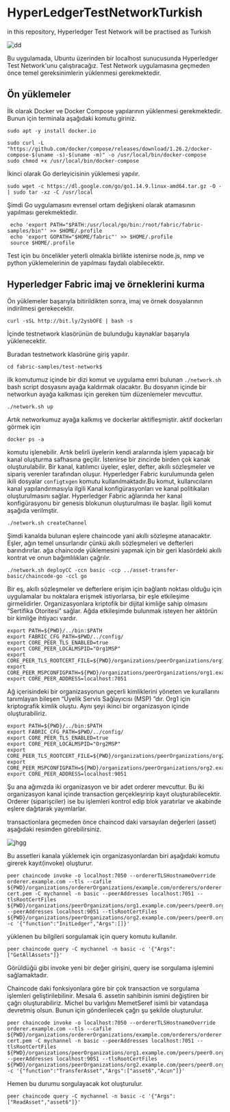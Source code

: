 # HyperLedgerTestNetworkTurkish
 in this repository,  Hyperledger Test Network  will be practised as Turkish 
 
 ![dd](https://user-images.githubusercontent.com/59863925/175784069-307fd2d6-6668-4be7-bb82-bb63128a5e0d.png)

 

Bu uygulamada, Ubuntu üzerinden  bir localhost sunucusunda Hyperledger Test Network'unu çalıştıracağız.
Test Network uygulamasına geçmeden önce temel gereksinimlerin yüklenmesi gerekmektedir. 

## Ön yüklemeler

İlk olarak Docker ve Docker Compose yapılarının yüklenmesi gerekmektedir. Bunun için terminala aşağıdaki komutu giriniz.

```
sudo apt -y install docker.io
```
```
sudo curl -L "https://github.com/docker/compose/releases/download/1.26.2/docker-compose-$(uname -s)-$(uname -m)" -o /usr/local/bin/docker-compose
sudo chmod +x /usr/local/bin/docker-compose
```
 
 İkinci olarak Go derleyicisinin yüklemesi yapılır. 
 
 ```
 sudo wget -c https://dl.google.com/go/go1.14.9.linux-amd64.tar.gz -O - | sudo tar -xz -C /usr/local
 ```
 
 Şimdi Go uygulamasını evrensel ortam değişkeni olarak atamasının yapılması gerekmektedir.
 
 ```
  echo 'export PATH="$PATH:/usr/local/go/bin:/root/fabric/fabric-samples/bin"' >> $HOME/.profile
  echo 'export GOPATH="$HOME/fabric"' >> $HOME/.profile
  source $HOME/.profile
 ```
  
  Test için bu öncelikler yeterli olmakla birlikte istenirse node.js, nmp ve python yüklemelerinin de yapılması faydalı olabilecektir. 
  
  ## Hyperledger Fabric imaj ve örneklerini kurma
  
  Ön yüklemeler başarıyla bitirildikten sonra, imaj ve örnek dosyalarının indirilmesi gerekecektir. 
  
  ```
  curl -sSL http://bit.ly/2ysbOFE | bash -s
  ```
  
  İçinde testnetwork klasörünün de bulunduğu kaynaklar başarıyla yüklenecektir. 
  
    
  Buradan testnetwork klasörüne giriş yapılır. 
  
  ```
  cd fabric-samples/test-network$ 
  ```  
  
  ilk komutumuz içinde bir dizi komut ve uygulama emri bulunan  ` ./network.sh ` bash script dosyasını ayağa kaldırmak olacaktır. Bu dosyanın içinde bir networkun ayağa kalkması için gereken tüm düzenlemeler mevcuttur. 
  
  ```
  ./network.sh up
  ```
  
  Artık networkumuz ayağa kalkmış ve dockerlar aktifleşmiştir. aktif dockerları görmek için 
  
  ```
  docker ps -a
  ``` 
komutu işlenebilir. Artık belirli üyelerin kendi aralarında işlem yapacağı bir kanal oluşturma safhasına geçilir. İstenirse bir zincirde birden çok kanak oluşturulabilir.  Bir kanal, katılımcı üyeler, eşler, defter, akıllı sözleşmeler ve sipariş verenler tarafından oluşur. Hyperledger Fabric kurulumunda gelen ikili dosyalar `configtxgen` komutu kullanılmaktadır.Bu komut, kullanıcıların kanal yapılandırmasıyla ilgili Kanal konfigürasyonları ve kanal politikaları oluşturulmasını sağlar. Hyperledger Fabric ağlarında her kanal konfigürasyonu bir genesis blokunun oluşturulması ile başlar. İlgili komut aşağıda verilmştir.  

```
./network.sh createChannel
```

Şimdi kanalda bulunan eşlere chaincode yani akıllı sözleşme atanacaktır. Eşler, ağın temel unsurlarıdır çünkü akıllı sözleşmeleri ve defterleri barındırırlar. ağa chaincode yüklemesini yapmak için bir geri klasördeki akıllı kontrat ve onun bağımlılıkları çağrılır.

```
./network.sh deployCC -ccn basic -ccp ../asset-transfer-basic/chaincode-go -ccl go
```


Bir eş, akıllı sözleşmeler ve defterlere erişim için bağlantı noktası olduğu için uygulamalar bu noktalara erişmek istiyorlarsa, bir eşle etkileşime girmelidirler. Organizasyonlara  kriptofik bir dijital kimliğe sahip olmasını  “Sertifika Otoritesi” sağlar. Ağda etkileşimde bulunmak isteyen her aktörün bir kimliğe ihtiyacı vardır.

```
export PATH=${PWD}/../bin:$PATH
export FABRIC_CFG_PATH=$PWD/../config/
export CORE_PEER_TLS_ENABLED=true
export CORE_PEER_LOCALMSPID="Org1MSP"
export CORE_PEER_TLS_ROOTCERT_FILE=${PWD}/organizations/peerOrganizations/org1.example.com/peers/peer0.org1.example.com/tls/ca.crt
export CORE_PEER_MSPCONFIGPATH=${PWD}/organizations/peerOrganizations/org1.example.com/users/Admin@org1.example.com/msp
export CORE_PEER_ADDRESS=localhost:7051

```
Ağ içerisindeki bir organizasyonun geçerli kimliklerini yöneten ve kurallarını tanımlayan bileşen “Üyelik Servis Sağlayıcısı (MSP) ”dır. Org1 için kriptografik kimlik oluştu. Aynı şeyi ikinci bir organizasyon içinde oluşturabiliriz. 

```
export PATH=${PWD}/../bin:$PATH
export FABRIC_CFG_PATH=$PWD/../config/
export CORE_PEER_TLS_ENABLED=true
export CORE_PEER_LOCALMSPID="Org2MSP"
export CORE_PEER_TLS_ROOTCERT_FILE=${PWD}/organizations/peerOrganizations/org2.example.com/peers/peer0.org2.example.com/tls/ca.crt
export CORE_PEER_MSPCONFIGPATH=${PWD}/organizations/peerOrganizations/org2.example.com/users/Admin@org2.example.com/msp
export CORE_PEER_ADDRESS=localhost:9051

```
Şu ana ağımızda iki organizasyon ve bir adet orderer mevcuttur. Bu iki organizasyon kanal içinde transaction gerçekleşririp kayıt oluşturabilecektir. Orderer (siparişciler) ise bu işlemleri kontrol edip  blok yaratırlar ve  akabinde  eşlere dağıtarak yayımlarlar.

transactionlara geçmeden önce chaincod daki varsayılan  değerleri (asset) aşağıdaki resimden görebilirsiniz.

![jhgg](https://user-images.githubusercontent.com/59863925/175786062-6c73565b-be04-46dd-8085-6a31ea4bb243.png)

Bu assetleri kanala yüklemek için organizasyonlardan biri aşağıdaki komutu girerek kayıt(invoke) oluşturur. 

```
peer chaincode invoke -o localhost:7050 --ordererTLSHostnameOverride orderer.example.com --tls --cafile ${PWD}/organizations/ordererOrganizations/example.com/orderers/orderer.example.com/msp/tlscacerts/tlsca.example.com-cert.pem -C mychannel -n basic --peerAddresses localhost:7051 --tlsRootCertFiles ${PWD}/organizations/peerOrganizations/org1.example.com/peers/peer0.org1.example.com/tls/ca.crt --peerAddresses localhost:9051 --tlsRootCertFiles ${PWD}/organizations/peerOrganizations/org2.example.com/peers/peer0.org2.example.com/tls/ca.crt -c '{"function":"InitLedger","Args":[]}'
```
yüklenen bu bilgileri sorgulamak için query komutu kullanılır. 

```
peer chaincode query -C mychannel -n basic -c '{"Args":["GetAllAssets"]}'

```
Görüldüğü gibi invoke yeni bir değer girişini, query ise sorgulama işlemini sağlamaktadır. 

Chaincode daki fonksiyonlara göre bir çok transaction ve sorgulama işlemleri geliştirilebilinir. Mesala 6. assetin sahibinin ismini değiştiren bir çağrı oluşturabiliriz. Michel bu varlığını MemetSeref isimli bir vatandaşa devretmiş olsun. Bunun için gönderilecek çağrı şu şekilde oluşturulur. 

```
peer chaincode invoke -o localhost:7050 --ordererTLSHostnameOverride orderer.example.com --tls --cafile ${PWD}/organizations/ordererOrganizations/example.com/orderers/orderer.example.com/msp/tlscacerts/tlsca.example.com-cert.pem -C mychannel -n basic --peerAddresses localhost:7051 --tlsRootCertFiles ${PWD}/organizations/peerOrganizations/org1.example.com/peers/peer0.org1.example.com/tls/ca.crt --peerAddresses localhost:9051 --tlsRootCertFiles ${PWD}/organizations/peerOrganizations/org2.example.com/peers/peer0.org2.example.com/tls/ca.crt -c '{"function":"TransferAsset","Args":["asset6","Acun"]}'
```
Hemen bu durumu sorgulayacak kot oluşturulur. 

```
peer chaincode query -C mychannel -n basic -c '{"Args":["ReadAsset","asset6"]}'
```

